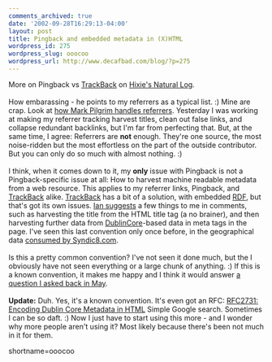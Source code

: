 ```yaml
---
comments_archived: true
date: '2002-09-28T16:29:13-04:00'
layout: post
title: Pingback and embedded metadata in (X)HTML
wordpress_id: 275
wordpress_slug: ooocoo
wordpress_url: http://www.decafbad.com/blog/?p=275
---
```

More on Pingback vs <a href="http://www.decafbad.com/twiki/bin/view/Main/TrackBack">TrackBack</a> on <a href="http://ln.hixie.ch/?start=1033171507&amp;count=1">Hixie's Natural Log</a>.
<br /><br />
How embarassing - he points to my referrers as a typical list.  :)  Mine are crap.  Look at <a href="http://diveintomark.org/archives/2002/09/27.html#pingback_vs_trackback">how Mark Pilgrim handles referrers</a>.  Yesterday I was working at making my referrer tracking harvest titles, clean out false links, and collapse redundant backlinks, but I'm far from perfecting that.  But, at the same time, I agree:  Referrers are <strong>not</strong> enough.  They're one source, the most noise-ridden but the most effortless on the part of the outside contributor.  But you can only do so much with almost nothing.  :)
<br /><br />
I think, when it comes down to it, my <strong>only</strong> issue with Pingback is not a Pingback-specific issue at all:  How to harvest machine readable metadata from a web resource.  This applies to my referrer links, Pingback, and <a href="http://www.decafbad.com/twiki/bin/view/Main/TrackBack">TrackBack</a> alike.  <a href="http://www.decafbad.com/twiki/bin/view/Main/TrackBack">TrackBack</a> has a bit of a solution, with embedded <a href="http://www.decafbad.com/twiki/bin/view/Main/RDF">RDF</a>, but that's got its own issues.  <a href="http://www.decafbad.com/news_archives/000292.phtml#comments">Ian suggests</a> a few things to me in comments, such as harvesting the title from the HTML title tag (a no brainer), and then harvesting further data from <a href="http://www.decafbad.com/twiki/bin/view/Main/DublinCore">DublinCore</a>-based data in meta tags in the page.  I've seen this last convention only once before, in the geographical data <a href="http://www.syndic8.com/help_metadata.php">consumed by Syndic8.com</a>.
<br /><br />
Is this a pretty common convention?  I've not seen it done much, but the I obviously have not seen everything or a large chunk of anything.  :)  If this is a known convention, it makes me happy and I think it would answer <a href="http://www.decafbad.com/news_archives/000142.phtml#000142">a question I asked back in May</a>.
<br /><br />
<strong>Update:</strong>  Duh.  Yes, it's a known convention.  It's even got an RFC:  <a href="http://www.ietf.org/rfc/rfc2731.txt">RFC2731: Encoding Dublin Core Metadata in HTML</a>  Simple Google search.  Sometimes I can be so daft.  :)  Now I just have to start using this more - and I wonder why more people aren't using it?  Most likely because there's been not much in it for them.
<!--more-->
shortname=ooocoo

